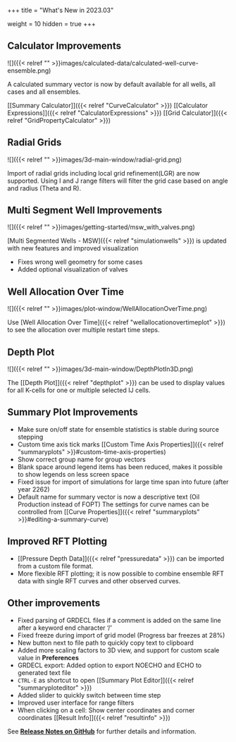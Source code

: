 +++
title = "What's New in 2023.03"

weight = 10
hidden = true
+++



## Calculator Improvements
![]({{< relref "" >}}images/calculated-data/calculated-well-curve-ensemble.png)

A calculated summary vector is now by default available for all wells, all cases and all ensembles.

[[Summary Calculator]]({{< relref "CurveCalculator" >}})  [[Calculator Expressions]]({{< relref "CalculatorExpressions" >}}) [[Grid Calculator]]({{< relref "GridPropertyCalculator" >}}) 

## Radial Grids
![]({{< relref "" >}}images/3d-main-window/radial-grid.png)

Import of radial grids including local grid refinement(LGR) are now supported. Using I and J range filters will filter the grid case based on angle and radius (Theta and R).

## Multi Segment Well Improvements
![]({{< relref "" >}}images/getting-started/msw_with_valves.png)

[Multi Segmented Wells - MSW]({{< relref "simulationwells" >}}) is updated with new features and improved visualization
- Fixes wrong well geometry for some cases
- Added optional visualization of valves

## Well Allocation Over Time
![]({{< relref "" >}}images/plot-window/WellAllocationOverTime.png)

Use [Well Allocation Over Time]({{< relref "wellallocationovertimeplot" >}}) to see the allocation over multiple restart time steps.

## Depth Plot

![]({{< relref "" >}}images/3d-main-window/DepthPlotIn3D.png)

The [[Depth Plot]]({{< relref "depthplot" >}}) can be used to display values for all K-cells for one or multiple selected IJ cells.

## Summary Plot Improvements

- Make sure on/off state for ensemble statistics is stable during source stepping
- Custom time axis tick marks [[Custom Time Axis Properties]]({{< relref "summaryplots" >}}#custom-time-axis-properties)
- Show correct group name for group vectors
- Blank space around legend items has been reduced, makes it possible to show legends on less screen space
- Fixed issue for import of simulations for large time span into future (after year 2262)
- Default name for summary vector is now a descriptive text (Oil Production instead of FOPT) The settings for curve names can be controlled from [[Curve Properties]]({{< relref "summaryplots" >}}#editing-a-summary-curve)

## Improved RFT Plotting

- [[Pressure Depth Data]]({{< relref "pressuredata" >}}) can be imported from a custom file format.
- More flexible RFT plotting; it is now possible to combine ensemble RFT data with single RFT curves and other observed curves.


## Other improvements

- Fixed parsing of GRDECL files if a comment is added on the same line after a keyword end character ‘/’
- Fixed freeze during import of grid model (Progress bar freezes at 28%)
- New button next to file path to quickly copy text to clipboard
- Added more scaling factors to 3D view, and support for custom scale value in **Preferences**
- GRDECL export: Added option to export NOECHO and ECHO to generated text file
- `CTRL-E` as shortcut to open [[Summary Plot Editor]]({{< relref "summaryploteditor" >}}) 
- Added slider to quickly switch between time step
- Improved user interface for range filters
- When clicking on a cell: Show center coordinates and corner coordinates [[Result Info]]({{< relref "resultinfo" >}}) 



See [**Release Notes on GitHub**](https://github.com/OPM/ResInsight/releases/) for further details and information.